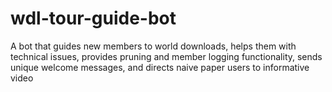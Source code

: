 # wdl-tour-guide-bot
A bot that guides new members to world downloads, helps them with technical issues, provides pruning and member logging functionality, sends unique welcome messages, and directs naive paper users to informative video
